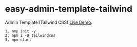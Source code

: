 # easy-admin-template-tailwind
Admin Template (Tailwind CSS) [Live Demo](https://emdidar.github.io/easy-admin-template-tailwind/public).
    
    1. nmp init -y
    2. npm i -D tailwindcss
    3. npm start
